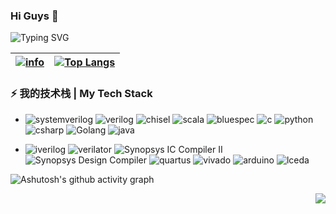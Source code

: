 ### Hi Guys 👋

![Typing SVG](https://readme-typing-svg.demolab.com/?lines=没有人耻笑你，而是你自己磨灭目标。;不要把目标定得太高，太高近乎妄想。;凡我不能创造的，我就不能理解。;注意你的思想，因为它将变成你的言辞。;注意你的言辞，因为它将变成你的行动。;注意你的行动，因为它将变成你的习惯。;注意你的习惯，因为它将变成你的性格。;注意你的性格，因为它们将决定你的命运。;我们想的是什么，就会成为什么样的人。)

|[![info](https://github-readme-stats.vercel.app/api?username=poorjobless&show_icons=true&theme=radical)]()|[![Top Langs](https://github-readme-stats.vercel.app/api/top-langs/?username=poorjobless&layout=compact&theme=radical&langs_count=8)]()|
|  ----  | ----  |

### ⚡ 我的技术栈 | My Tech Stack 

* ![systemverilog](https://img.shields.io/badge/-SystemVerilog-CAD09D.svg) ![verilog](https://img.shields.io/badge/-Verilog-8985F0.svg) ![chisel](https://img.shields.io/badge/-Chisel-2030A0.svg) ![scala](https://img.shields.io/badge/-Scala-2030A0.svg) ![bluespec](https://img.shields.io/badge/-Bluespec-2030A0.svg) ![c](https://img.shields.io/badge/-C/C++-red?logo=c&logoColor=ffffff) ![python](https://img.shields.io/badge/-Python-3776AB?logo=python&logoColor=ffffff) ![csharp](https://img.shields.io/badge/-Csharp-239120?logo=csharp&logoColor=ffffff) ![Golang](https://img.shields.io/badge/-Go-2030A0.svg) ![java](https://img.shields.io/badge/-Java-2030A0.svg)

* ![iverilog](https://img.shields.io/badge/-iverilog-green.svg) ![verilator](https://img.shields.io/badge/-verilator-green.svg) ![Synopsys IC Compiler II](https://img.shields.io/badge/-Synopsys%20IC%20Compiler%20II-green.svg) ![Synopsys Design Compiler](https://img.shields.io/badge/-Synopsys%20Design%20Compiler-green.svg) ![quartus](https://img.shields.io/badge/-Quartus-blue.svg?logo=intel&logoColor=ffffff) ![vivado](https://img.shields.io/badge/-Vivado-FF1010.svg?logo=xilinx&logoColor=ffffff) ![arduino](https://img.shields.io/badge/-Arduino-00979D.svg?logo=arduino&logoColor=ffffff) ![lceda](https://img.shields.io/badge/-立创EDA-5070F0.svg)


![Ashutosh's github activity graph](https://github-readme-activity-graph.vercel.app/graph?username=poorjobless&theme=dracula)

<img align="right" src="https://komarev.com/ghpvc/?username=poorjobless&color=green">
<!--
**poorjobless/poorjobless** is a ✨ _special_ ✨ repository because its `README.md` (this file) appears on your GitHub profile.

Here are some ideas to get you started:

- 🔭 I’m currently working on ...
- 🌱 I’m currently learning ...
- 👯 I’m looking to collaborate on ...
- 🤔 I’m looking for help with ...
- 💬 Ask me about ...
- 📫 How to reach me: ...
- 😄 Pronouns: ...
- ⚡ Fun fact: ...
-->
